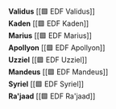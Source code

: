 **Validus** [[🟩 EDF Validus]]  
**Kaden** [[🟩 EDF Kaden]]  
**Marius** [[🟩 EDF Marius]]  
**Apollyon** [[🟩 EDF Apollyon]]  
**Uzziel** [[🟩 EDF Uzziel]]  
**Mandeus** [[🟩 EDF Mandeus]]  
**Syriel** [[🟩 EDF Syriel]]  
**Ra'jaad** [[🟩 EDF Ra'jaad]]